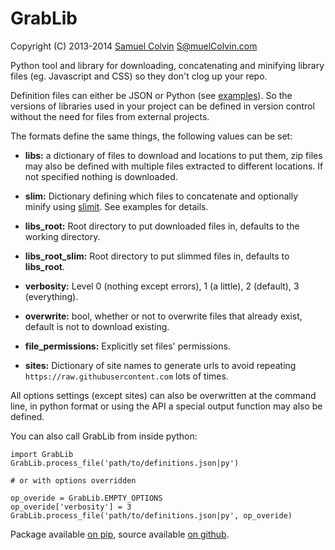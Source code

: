GrabLib
=======

Copyright (C) 2013-2014 [Samuel Colvin](http://www.scolvin.com) <S@muelColvin.com>

Python tool and library for downloading, concatenating and minifying library files (eg. Javascript and CSS) so they don't clog up your repo.

Definition files can either be JSON or Python (see [examples](examples)). So the versions of libraries used in your project can be defined in version control without the need for files from external projects.

The formats define the same things, the following values can be set:

* **libs:** a dictionary of files to download and locations to put them, zip files may also be defined with multiple files extracted to different locations. If not specified nothing is downloaded.

* **slim:** Dictionary defining which files to concatenate and optionally minify using [slimit](https://github.com/rspivak/slimit). See examples for details.

* **libs_root:** Root directory to put downloaded files in, defaults to the working directory.

* **libs_root_slim:** Root directory to put slimmed files in, defaults to **libs_root**.

* **verbosity:** Level 0 (nothing except errors), 1 (a little),  2 (default), 3 (everything).

* **overwrite:** bool, whether or not to overwrite files that already exist, default is not to download existing.

* **file_permissions:** Explicitly set files' permissions.

* **sites:** Dictionary of site names to generate urls to avoid repeating `https://raw.githubusercontent.com` lots of times.

All options settings (except sites) can also be overwritten at the command line, in python format or using the API a special output function may also be defined.

You can also call GrabLib from inside python:

    import GrabLib
    GrabLib.process_file('path/to/definitions.json|py')

    # or with options overridden

    op_overide = GrabLib.EMPTY_OPTIONS
    op_overide['verbosity'] = 3
    GrabLib.process_file('path/to/definitions.json|py', op_overide)

Package available [on pip](https://pypi.python.org/pypi/GrabLib), source available [on github](https://github.com/samuelcolvin/GrabLib).
